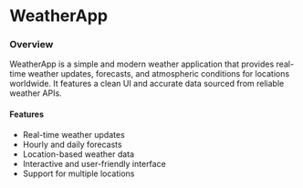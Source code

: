 # WeatherApp

### Overview

WeatherApp is a simple and modern weather application that provides real-time weather updates, forecasts, and atmospheric conditions for locations worldwide. It features a clean UI and accurate data sourced from reliable weather APIs.

#### Features

- Real-time weather updates
- Hourly and daily forecasts
- Location-based weather data
- Interactive and user-friendly interface
- Support for multiple locations